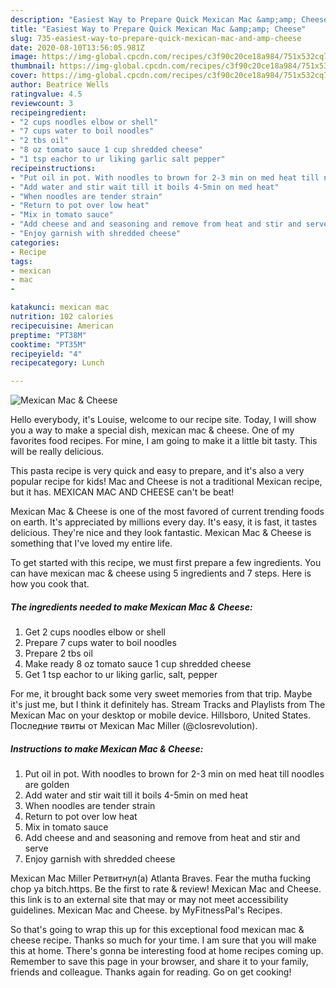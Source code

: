 ```yaml
---
description: "Easiest Way to Prepare Quick Mexican Mac &amp;amp; Cheese"
title: "Easiest Way to Prepare Quick Mexican Mac &amp;amp; Cheese"
slug: 735-easiest-way-to-prepare-quick-mexican-mac-and-amp-cheese
date: 2020-08-10T13:56:05.981Z
image: https://img-global.cpcdn.com/recipes/c3f90c20ce18a984/751x532cq70/mexican-mac-cheese-recipe-main-photo.jpg
thumbnail: https://img-global.cpcdn.com/recipes/c3f90c20ce18a984/751x532cq70/mexican-mac-cheese-recipe-main-photo.jpg
cover: https://img-global.cpcdn.com/recipes/c3f90c20ce18a984/751x532cq70/mexican-mac-cheese-recipe-main-photo.jpg
author: Beatrice Wells
ratingvalue: 4.5
reviewcount: 3
recipeingredient:
- "2 cups noodles elbow or shell"
- "7 cups water to boil noodles"
- "2 tbs oil"
- "8 oz tomato sauce 1 cup shredded cheese"
- "1 tsp eachor to ur liking garlic salt pepper"
recipeinstructions:
- "Put oil in pot. With noodles to brown for 2-3 min on med heat till noodles are golden"
- "Add water and stir wait till it boils 4-5min on med heat"
- "When noodles are tender strain"
- "Return to pot over low heat"
- "Mix in tomato sauce"
- "Add cheese and and seasoning and remove from heat and stir and serve"
- "Enjoy garnish with shredded cheese"
categories:
- Recipe
tags:
- mexican
- mac
- 

katakunci: mexican mac  
nutrition: 102 calories
recipecuisine: American
preptime: "PT38M"
cooktime: "PT35M"
recipeyield: "4"
recipecategory: Lunch

---
```



![Mexican Mac &amp; Cheese](https://img-global.cpcdn.com/recipes/c3f90c20ce18a984/751x532cq70/mexican-mac-cheese-recipe-main-photo.jpg)

Hello everybody, it's Louise, welcome to our recipe site. Today, I will show you a way to make a special dish, mexican mac &amp; cheese. One of my favorites food recipes. For mine, I am going to make it a little bit tasty. This will be really delicious.

This pasta recipe is very quick and easy to prepare, and it&#39;s also a very popular recipe for kids! Mac and Cheese is not a traditional Mexican recipe, but it has. MEXICAN MAC AND CHEESE can&#39;t be beat!

Mexican Mac &amp; Cheese is one of the most favored of current trending foods on earth. It's appreciated by millions every day. It's easy, it is fast, it tastes delicious. They're nice and they look fantastic. Mexican Mac &amp; Cheese is something that I've loved my entire life.


To get started with this recipe, we must first prepare a few ingredients. You can have mexican mac &amp; cheese using 5 ingredients and 7 steps. Here is how you cook that.

<!--inarticleads1-->

##### The ingredients needed to make Mexican Mac &amp; Cheese:

1. Get 2 cups noodles elbow or shell
1. Prepare 7 cups water to boil noodles
1. Prepare 2 tbs oil
1. Make ready 8 oz tomato sauce 1 cup shredded cheese
1. Get 1 tsp eachor to ur liking garlic, salt, pepper


For me, it brought back some very sweet memories from that trip. Maybe it&#39;s just me, but I think it definitely has. Stream Tracks and Playlists from The Mexican Mac on your desktop or mobile device. Hillsboro, United States. Последние твиты от Mexican Mac Miller (@closrevolution). 

<!--inarticleads2-->

##### Instructions to make Mexican Mac &amp; Cheese:

1. Put oil in pot. With noodles to brown for 2-3 min on med heat till noodles are golden
1. Add water and stir wait till it boils 4-5min on med heat
1. When noodles are tender strain
1. Return to pot over low heat
1. Mix in tomato sauce
1. Add cheese and and seasoning and remove from heat and stir and serve
1. Enjoy garnish with shredded cheese


Mexican Mac Miller Ретвитнул(а) Atlanta Braves. Fear the mutha fucking chop ya bitch.https. Be the first to rate &amp; review! Mexican Mac and Cheese. this link is to an external site that may or may not meet accessibility guidelines. Mexican Mac and Cheese. by MyFitnessPal&#39;s Recipes. 

So that's going to wrap this up for this exceptional food mexican mac &amp; cheese recipe. Thanks so much for your time. I am sure that you will make this at home. There's gonna be interesting food at home recipes coming up. Remember to save this page in your browser, and share it to your family, friends and colleague. Thanks again for reading. Go on get cooking!
